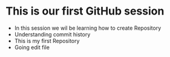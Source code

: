 # This is our first GitHub session
- In this session we wil be learning how to create Repository
- Understanding commit history
- This is my first Repository
- Going edit file

